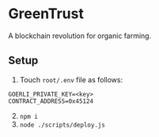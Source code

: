 # GreenTrust
A blockchain revolution for organic farming.

## Setup
1. Touch `root/.env` file as follows:
```.env
GOERLI_PRIVATE_KEY=<key>
CONTRACT_ADDRESS=0x45124
```
2. `npm i`
3. `node ./scripts/deploy.js`
